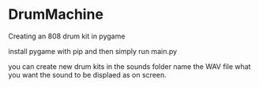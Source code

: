 # DrumMachine
Creating an 808 drum kit in pygame

install pygame with pip and then simply run main.py

you can create new drum kits in the sounds folder name the WAV file what you want the sound to be displaed as on screen.